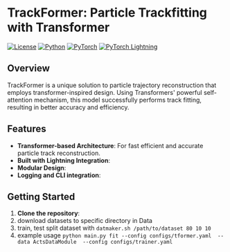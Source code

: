 # TrackFormer: Particle Trackfitting with Transformer 

[![License](https://img.shields.io/badge/License-Apache%202.0-blue.svg)](https://opensource.org/licenses/Apache-2.0)
[![Python](https://img.shields.io/badge/Python-3.7%2B-green.svg)](https://www.python.org/)
[![PyTorch](https://img.shields.io/badge/PyTorch-1.10%2B-orange.svg)](https://pytorch.org/)
[![PyTorch Lightning](https://img.shields.io/badge/PyTorch%20Lightning-1.6%2B-purple.svg)](https://www.pytorchlightning.ai/)

## Overview

TrackFormer is a unique solution to particle trajectory reconstruction that employs transformer-inspired design. Using Transformers' powerful self-attention mechanism, this model successfully performs track fitting, resulting in better accuracy and efficiency.

## Features

- **Transformer-based Architecture**: For fast efficient and accurate particle track reconstruction.
- **Built with Lightning Integration**:
- **Modular Design**: 
- **Logging and CLI integration**:

## Getting Started

1. **Clone the repository**:
2. download datasets to specific directory in Data
3. train, test split dataset  with `datmaker.sh /path/to/dataset 80 10 10`
4. example usage `python main.py fit --config configs/tformer.yaml  --data ActsDataModule  --config configs/trainer.yaml`